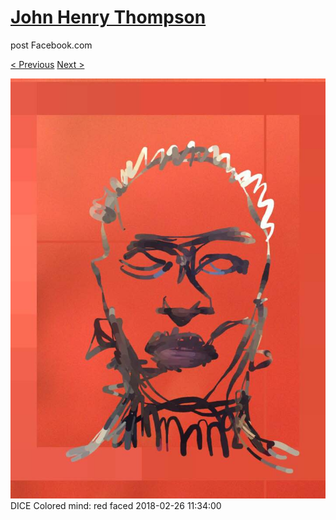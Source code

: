 # [John Henry Thompson](../README.md)
post Facebook.com

[< Previous](2018-03-02-2.md) [Next >](2018-02-24-1.md)

[![](../media/2018-02-26/Timeline-Photos-DICE-Colored-mind-red-faced.jpg)](../README.md)
DICE Colored mind: red faced
2018-02-26 11:34:00